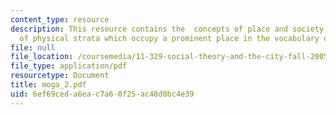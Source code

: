 ```yaml
---
content_type: resource
description: This resource contains the  concepts of place and society, and the metaphor
  of physical strata which occupy a prominent place in the vocabulary of social differences.
file: null
file_location: /coursemedia/11-329-social-theory-and-the-city-fall-2005/6ef69ceda6eac7a60f25ac48d0bc4e39_moga_2.pdf
file_type: application/pdf
resourcetype: Document
title: moga_2.pdf
uid: 6ef69ced-a6ea-c7a6-0f25-ac48d0bc4e39
---
```

